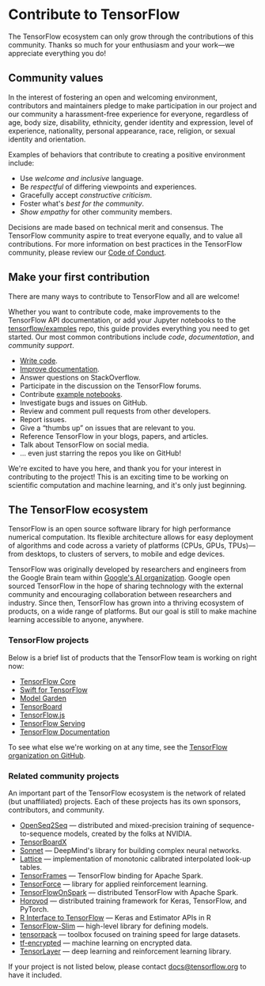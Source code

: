 # Contribute to TensorFlow

The TensorFlow ecosystem can only grow through the contributions of this community. Thanks so much for your enthusiasm and your work—we appreciate everything you do!

## Community values

In the interest of fostering an open and welcoming environment, contributors and maintainers pledge to make participation in our project and our community a harassment-free experience for everyone, regardless of age, body size, disability, ethnicity, gender identity and expression, level of experience, nationality, personal appearance, race, religion, or sexual identity and orientation.

Examples of behaviors that contribute to creating a positive environment include:

*   Use *welcome and inclusive* language.
*   Be *respectful* of differing viewpoints and experiences.
*   Gracefully accept *constructive criticism*.
*   Foster what's *best for the community*.
*   *Show empathy* for other community members.

Decisions are made based on technical merit and consensus. The TensorFlow community aspire to treat everyone equally, and to value all contributions. For more information on best practices in the TensorFlow community, please review our [Code of Conduct](https://github.com/tensorflow/tensorflow/blob/master/CODE_OF_CONDUCT.md).

## Make your first contribution

There are many ways to contribute to TensorFlow and all are welcome! 

Whether you want to contribute code, make improvements to the TensorFlow API documentation, or add your Jupyter notebooks to the [tensorflow/examples](http://www.github.com/tensorflow/examples) repo, this guide provides everything you need to get started.  Our most common contributions include *code*, *documentation*, and *community support*.

- [Write code](code.md).
- [Improve documentation](documentation.md).
- Answer questions on StackOverflow.
- Participate in the discussion on the TensorFlow forums.
- Contribute [example notebooks](http://www.github.com/tensorflow/examples).
- Investigate bugs and issues on GitHub.
- Review and comment pull requests from other developers.
- Report issues.
- Give a “thumbs up” on issues that are relevant to you.
- Reference TensorFlow in your blogs, papers, and articles.
- Talk about TensorFlow on social media.
- ... even just starring the repos you like on GitHub!

We're excited to have you here, and thank you for your interest in contributing to the project! This is an exciting time to be working on scientific computation and machine learning, and it's only just beginning.


## The TensorFlow ecosystem

TensorFlow is an open source software library for high performance numerical computation. Its flexible architecture allows for easy deployment of algorithms and code across a variety of platforms (CPUs, GPUs, TPUs)—from desktops, to clusters of servers, to mobile and edge devices. 

TensorFlow was originally developed by researchers and engineers from the Google Brain team within [Google's AI organization](https://ai.google/). Google open sourced TensorFlow in the hope of sharing technology with the external community and encouraging collaboration between researchers and industry. Since then, TensorFlow has grown into a thriving ecosystem of products, on a wide range of platforms. But our goal is still to make machine learning accessible to anyone, anywhere.

### TensorFlow projects

Below is a brief list of products that the TensorFlow team is working on right now:

*   [TensorFlow Core](https://github.com/tensorflow/tensorflow)
*   [Swift for TensorFlow](https://github.com/tensorflow/swift)
*   [Model Garden](https://github.com/tensorflow/models)
*   [TensorBoard](https://github.com/tensorflow/tensorboard)
*   [TensorFlow.js](https://github.com/tensorflow/tfjs-core)
*   [TensorFlow Serving](https://github.com/tensorflow/serving)
*   [TensorFlow Documentation](https://github.com/tensorflow/docs)

To see what else we're working on at any time, see the [TensorFlow organization on GitHub](https://github.com/tensorflow).

### Related community projects

An important part of the TensorFlow ecosystem is the network of related (but unaffiliated) projects. Each of these projects has its own sponsors, contributors, and community. 

*   [OpenSeq2Seq](https://github.com/NVIDIA/OpenSeq2Seq) — distributed and mixed-precision training of sequence-to-sequence models, created by the folks at NVIDIA.
*   [TensorBoardX](https://tensorboardx.readthedocs.io/en/latest/tensorboard.html)
*   [Sonnet](https://github.com/deepmind/sonnet) — DeepMind's library for building complex neural networks.
*   [Lattice](https://github.com/tensorflow/lattice) — implementation of monotonic calibrated interpolated look-up tables.
*   [TensorFrames](https://github.com/tjhunter/tensorframes) — TensorFlow binding for Apache Spark.
*   [TensorForce](https://github.com/reinforceio/tensorforce) — library for applied reinforcement learning.
*   [TensorFlowOnSpark](https://github.com/yahoo/TensorFlowOnSpark) — distributed TensorFlow with Apache Spark.
*   [Horovod](https://github.com/uber/horovod) — distributed training framework for Keras, TensorFlow, and PyTorch.
*   [R Interface to TensorFlow](https://tensorflow.rstudio.com/) — Keras and Estimator APIs in R
*   [TensorFlow-Slim](https://github.com/tensorflow/models/tree/master/inception/inception/slim) — high-level library for defining models.
*   [tensorpack](https://github.com/ppwwyyxx/tensorpack) — toolbox focused on training speed for large datasets.
*   [tf-encrypted](https://github.com/mortendahl/tf-encrypted) — machine learning on encrypted data.
*   [TensorLayer](https://tensorlayer.readthedocs.io/en/stable/) — deep learning and reinforcement learning library.

If your project is not listed below, please contact [docs@tensorflow.org](mailto:docs@tensorflow.org) to have it included.
